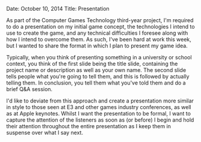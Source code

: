 Date: October 10, 2014
Title: Presentation

As part of the Computer Games Technology third-year project, I'm required to do a presentation on my initial game concept, the technologies I intend to use to create the game, and any technical difficulties I foresee along with how I intend to overcome them. As such, I've been hard at work this week, but I wanted to share the format in which I plan to present my game idea.

Typically, when you think of presenting something in a university or school context, you think of the first slide being the title slide, containing the project name or description as well as your own name. The second slide tells people what you're going to tell them, and this is followed by actually telling them. In conclusion, you tell them what you've told them and do a brief Q&A session.

I'd like to deviate from this approach and create a presentation more similar in style to those seen at E3 and other games industry conferences, as well as at Apple keynotes. Whilst I want the presentation to be formal, I want to capture the attention of the listeners as soon as (or before) I begin and hold their attention throughout the entire presentation as I keep them in suspense over what I say next.
